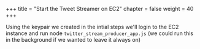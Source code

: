 +++
title = "Start the Tweet Streamer on EC2"
chapter = false
weight = 40
+++

Using the keypair we created in the intial steps we'll login to the EC2 instance and run node `twitter_stream_producer_app.js` (we could run this in the background if we wanted to leave it always on)